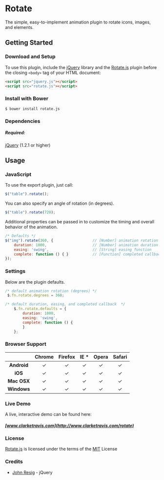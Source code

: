 # Rotate
The simple, easy-to-implement animation plugin to rotate icons, images, and elements.

## Getting Started

### Download and Setup

To use this plugin, include the [jQuery](https://jquery.com) library and the [Rotate.js](http://www.clarketravis.com/rotate) plugin before the closing `<body>` tag of your HTML document:

```html
<script src="jquery.js"></script>
<script src="rotate.js"></script>
```

### Install with Bower

```shell
$ bower install rotate.js
```

### Dependencies

##### Required:

[jQuery](https://jquery.com) (1.2.1 or higher)


## Usage

### JavaScript

To use the export plugin, just call:

```js
$("table").rotate();
```

You can also specify an angle of rotation (in degrees).

```js
$("table").rotate(720);
```

Additional properties can be passed in to customize the timing and overall behavior of the animation.

```js
/* Defaults */
$("img").rotate(360, {                  // [Number] animation rotation (degrees)
    duration: 1000,                     // [Number] animation duration
    easing: 'swing',                    // [String] easing function
    complete: function () { }           // [Function] completed callback
});
```

### Settings

Below are the plugin defaults.

```js
/* default animation rotation (degrees) */
 $.fn.rotate.degrees = 360;

/* default duration, easing, and completed callback  */
    $.fn.rotate.defaults = {
        duration: 1000,
        easing: 'swing',
        complete: function () {
        }
    };
```


### Browser Support

|  | Chrome   | Firefox  | IE *  | Opera | Safari |
| :------:    | :------: | :-------: | :---: | :-----: | :------: |
| __Android__ | &#10003; | &#10003; |  &#10003; |   &#10003;   |   &#10003;   |
| __iOS__     | &#10003; | &#10003;    |  &#10003; |    &#10003;   |   &#10003;    |
| **Mac OSX** | &#10003; | &#10003;    |  &#10003; |   &#10003;  |   &#10003;    |
| **Windows** | &#10003; | &#10003;    | &#10003; |   &#10003;   |   &#10003;    |


### Live Demo 
A live, interactive demo can be found here:
##### [www.clarketravis.com](http://www.clarketravis.com/rotate)

### License
[Rotate.js](http://www.clarketravis.com) is licensed under the terms of the [MIT](http://opensource.org/licenses/mit-license.php) License

### Credits

* [John Resig](https://github.com/jeresig) - jQuery

